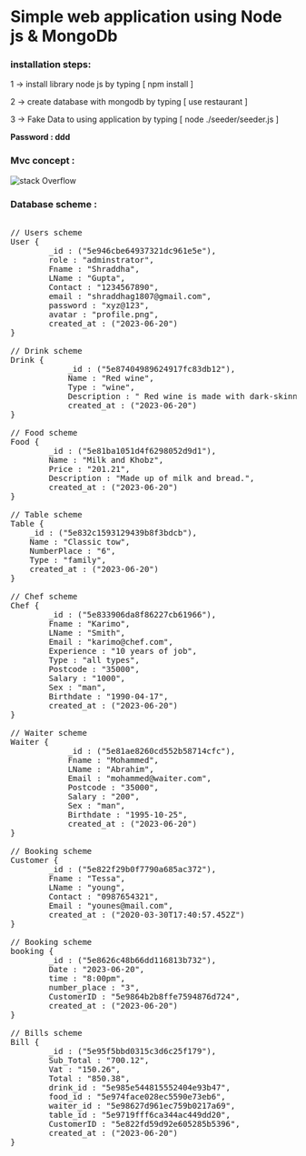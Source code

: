 
# Simple web application using Node js & MongoDb

<h3>installation steps: </h3>

1 -> install library node js by typing [ npm install ]

2 -> create database with mongodb by typing [ use restaurant ]

3 -> Fake Data to using application by typing [ node ./seeder/seeder.js ]

<strong>Password : ddd</strong>

<h3>Mvc concept : </h3>

![stack Overflow](https://2.bp.blogspot.com/-I6bIQMAj-Nc/WWaQAbXnfJI/AAAAAAAABZg/aVDBAFcksSogYYNgWqd1GIkOZgtQuCQ7ACLcBGAs/s320/icon-aspnetmvc.png)

<h3>Database scheme :</h3>

<pre> 
// Users scheme
User {
        _id : ("5e946cbe64937321dc961e5e"),
        role : "adminstrator",
        Fname : "Shraddha",
        LName : "Gupta",
        Contact : "1234567890",
        email : "shraddhag1807@gmail.com",
        password : "xyz@123",
        avatar : "profile.png",
        created_at : ("2023-06-20")
}

// Drink scheme
Drink {
            _id : ("5e87404989624917fc83db12"),
            Name : "Red wine",
            Type : "wine",
            Description : " Red wine is made with dark-skinned rather than light-skinned grapes.",
            created_at : ("2023-06-20")
}

// Food scheme
Food {
        _id : ("5e81ba1051d4f6298052d9d1"),
        Name : "Milk and Khobz",
        Price : "201.21",
        Description : "Made up of milk and bread.",
        created_at : ("2023-06-20")
}

// Table scheme
Table {
    _id : ("5e832c1593129439b8f3bdcb"),
    Name : "Classic tow",
    NumberPlace : "6",
    Type : "family",
    created_at : ("2023-06-20")
}

// Chef scheme
Chef {
        _id : ("5e833906da8f86227cb61966"),
        Fname : "Karimo",
        LName : "Smith",
        Email : "karimo@chef.com",
        Experience : "10 years of job",
        Type : "all types",
        Postcode : "35000",
        Salary : "1000",
        Sex : "man",
        Birthdate : "1990-04-17",
        created_at : ("2023-06-20")
}

// Waiter scheme
Waiter {
            _id : ("5e81ae8260cd552b58714cfc"),
            Fname : "Mohammed",
            LName : "Abrahim",
            Email : "mohammed@waiter.com",
            Postcode : "35000",
            Salary : "200",
            Sex : "man",
            Birthdate : "1995-10-25",
            created_at : ("2023-06-20")
}

// Booking scheme
Customer {
        _id : ("5e822f29b0f7790a685ac372"),
        Fname : "Tessa",
        LName : "young",
        Contact : "0987654321",
        Email : "younes@mail.com",
        created_at : ("2020-03-30T17:40:57.452Z")
}

// Booking scheme
booking {
        _id : ("5e8626c48b66dd116813b732"),
        Date : "2023-06-20",
        time : "8:00pm",
        number_place : "3",
        CustomerID : "5e9864b2b8ffe7594876d724",
        created_at : ("2023-06-20")
}

// Bills scheme
Bill {
        _id : ("5e95f5bbd0315c3d6c25f179"),
        Sub_Total : "700.12",
        Vat : "150.26",
        Total : "850.38",
        drink_id : "5e985e544815552404e93b47",
        food_id : "5e974face028ec5590e73eb6",
        waiter_id : "5e98627d961ec759b0217a69",
        table_id : "5e9719fff6ca344ac449dd20",
        CustomerID : "5e822fd59d92e605285b5396",
        created_at : ("2023-06-20")
}
</pre> 
